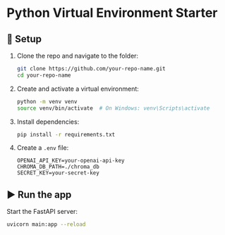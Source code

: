 # Python Virtual Environment Starter

## 🔧 Setup

1. Clone the repo and navigate to the folder:

    ```bash
    git clone https://github.com/your-repo-name.git
    cd your-repo-name
    ```

2. Create and activate a virtual environment:

    ```bash
    python -m venv venv
    source venv/bin/activate  # On Windows: venv\Scripts\activate
    ```

3. Install dependencies:

    ```bash
    pip install -r requirements.txt
    ```

4. Create a `.env` file:

    ```env
    OPENAI_API_KEY=your-openai-api-key
    CHROMA_DB_PATH=./chroma_db
    SECRET_KEY=your-secret-key
    ```

## ▶️ Run the app

Start the FastAPI server:

```bash
uvicorn main:app --reload